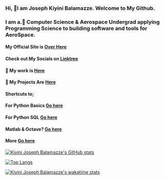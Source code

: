 ###  Hi, 👋I am **Joseph** Kiyini Balamazze. Welcome to  My Github.

###  I am a.👀 Computer Science & Aerospace  Undergrad applying Programming Science to building software and tools for AeroSpace.

####  My Official Site is <a href="https://josephkb87.github.io">Over Here</a>

####  Check out My Socials on <a href="https://linktr.ee/jungbasher87">Linktree</a>

  ####  🌱   My work is <a href="https://github.com/josephkb87?tab=repositories"> Here</a>

 ####  🌱   My Projects Are <a href="https://github.com/josephkb87?tab=projects">Here</a>
 
####  Shortcuts to;   

 ####  <p>For Python Basics <a href="https://github.com/josephkb87/PythonBasics"> Go here </a> </p>
 
 ####   <p>For Python SQL <a href="https://github.com/josephkb87/PythonSQLDB">Go here</a> </p>
  ####	 <p> Matlab  & Octave? <a href="https://github.com/josephkb87/Matlab_Octave">Go here</a> </p>
   #### <p> More <a href="https://github.com/josephkb87?tab=repositories">Go here</a> </p>
 

  [![Kiyini Joseph Balamazze's GitHub stats](https://github-readme-stats.vercel.app/api?username=josephkb87&show_icons=true&show_icons=true&theme=radical)](https://github.com/josephkb87/github-readme-stats)

 [![Top Langs](https://github-readme-stats.vercel.app/api/top-langs/?username=josephkb87&langs_count=10&layout=compact)](https://github.com/josephkb87/github-readme-stats) 
 
 [![Kiyini Joseph Balamazze's wakatime stats](https://github-readme-stats.vercel.app/api/wakatime?username=HermesWraith)](https://github.com/josephkb87/github-readme-stats)
 
 <!--START_SECTION:waka-->

 
<!--END_SECTION:waka-->

  <!---
  josephkb87/josephkb87 is a ✨ special ✨ repository because its `README.md` (this file) appears on your GitHub profile.
  You can click the Preview link to take a look at your changes.
  --->



